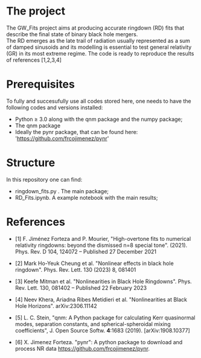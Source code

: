 # The project
 
The GW_Fits project aims at producing accurate ringdown (RD) fits that describe the final state of binary black hole mergers. <br>
The RD emerges as the late trail of radiation usually represented as a sum of damped sinusoids and its modelling is essential to test general relativity (GR) in its most extreme regime. The code is ready to reproduce the results of references [1,2,3,4] 


# Prerequisites

To fully and succesufully use all codes stored here, one needs to have the following codes and versions installed:
* Python ≥ 3.0 along with the qnm package and the numpy package;
* The qnm package
* Ideally the pynr package, that can be found here:  'https://github.com/frcojimenez/pynr'


# Structure

In this repository one can find: 
* ringdown_fits.py . The main package;
* RD_Fits.ipynb. A example notebook with the main results;

    
# References

* [1] F. Jiménez Forteza and P. Mourier, "High-overtone fits to numerical relativity ringdowns: beyond the dismissed n=8 special tone".  (2021). Phys. Rev. D 104, 124072 – Published 27 December 2021

* [2] Mark Ho-Yeuk Cheung et al. "Nonlinear effects in black hole ringdown". Phys. Rev. Lett. 130 (2023) 8, 081401

* [3] Keefe Mitman et al. "Nonlinearities in Black Hole Ringdowns". Phys. Rev. Lett. 130, 081402 – Published 22 February 2023

* [4] Neev Khera, Ariadna Ribes Metidieri et al.  "Nonlinearities at Black Hole Horizons". arXiv:2306.11142

* [5] L. C. Stein, "qnm: A Python package for calculating Kerr quasinormal modes, separation constants, and spherical-spheroidal mixing coefficients",  J. Open Source Softw. **4**:1683 (2019). [arXiv:1908.10377]

* [6] X. Jimenez Forteza. "pynr": A python package to download and process NR data https://github.com/frcojimenez/pynr. 
